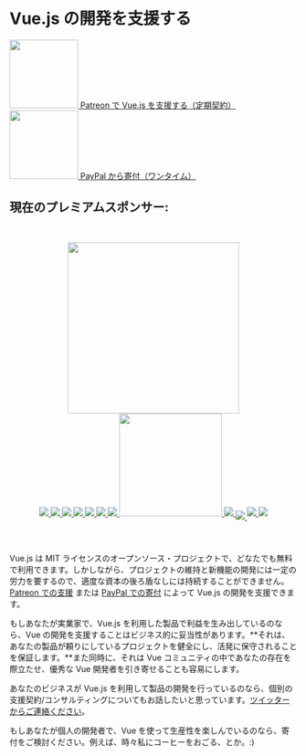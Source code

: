 # Vue.js の開発を支援する

<a href="https://www.patreon.com/evanyou" target="_blank">
  <img style="width:120px" src="https://s3.amazonaws.com/patreon_public_assets/toolbox/patreon.png">
  <span>Patreon で Vue.js を支援する（定期契約）</span>
</a>

<a href="https://www.paypal.me/evanyou" target="_blank">
  <img style="width:120px" src="https://www.paypalobjects.com/webstatic/mktg/Logo/pp-logo-200px.png">
  <span>PayPal から寄付（ワンタイム）</span>
</a>

## 現在のプレミアムスポンサー:

<p style="text-align: center; padding-top: 30px; margin-bottom: 0"><a href="http://www.thedifferenceengine.io/"><img src="/images/tde.png" style="width: 300px"></a></p>

<p style="text-align: center; margin-top: 0; margin-bottom: 60px" class="sponsors-page">
  <a href="https://jsfiddle.net">
    <img src="/images/jsfiddle.png">
  </a><a href="https://laravel.com">
    <img src="/images/laravel.png">
  </a><a href="https://chaitin.cn">
    <img src="/images/chaitin.png">
  </a><a href="https://htmlburger.com" target="_blank">
    <img src="/images/htmlburger.png">
  </a><a href="https://starter.someline.com/" target="_blank">
    <img src="/images/someline.png">
  </a><a href="http://monterail.com/" target="_blank">
    <img src="/images/monterail.png">
  </a><a href="https://www.trisoft.ro/" target="_blank">
    <img src="/images/trisoft.png">
  </a><a href="http://actualize.co" target="_blank" style="width:180px">
    <img src="/images/actualize.png" style="width:180px">
  </a><a href="https://www.2mhost.com/" target="_blank">
    <img src="/images/2mhost.png">
  </a><a href="https://vuejobs.com/?ref=vuejs" target="_blank" style="position:relative;top:6px">
    <img src="/images/vuejobs.png">
  </a><a href="https://leanpub.com/vuejs2" target="_blank">
    <img src="/images/tmvuejs2.png">
  </a><a href="https://stdlib.com/" target="_blank">
    <img src="/images/stdlib.png">
  </a>
</p>

Vue.js は MIT ライセンスのオープンソース・プロジェクトで、どなたでも無料で利用できます。しかしながら、プロジェクトの維持と新機能の開発には一定の労力を要するので、適度な資本の後ろ盾なしには持続することができません。[Patreon での支援](https://www.patreon.com/evanyou) または [PayPal での寄付](https://www.paypal.me/evanyou) によって Vue.js の開発を支援できます。

もしあなたが実業家で、Vue.js を利用した製品で利益を生み出しているのなら、Vue の開発を支援することはビジネス的に妥当性があります。**それは、あなたの製品が頼りにしているプロジェクトを健全にし、活発に保守されることを保証します。**また同時に、それは Vue コミュニティの中であなたの存在を際立たせ、優秀な Vue 開発者を引き寄せることも容易にします。

あなたのビジネスが Vue.js を利用して製品の開発を行っているのなら、個別の支援契約/コンサルティングについてもお話したいと思っています。[ツイッターからご連絡ください](https://twitter.com/youyuxi)。

もしあなたが個人の開発者で、Vue を使って生産性を楽しんでいるのなら、寄付をご検討ください。例えば、時々私にコーヒーをおごる、とか。:)
